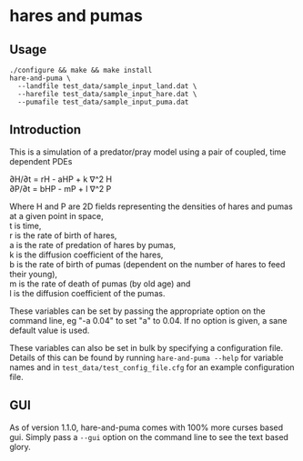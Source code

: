 hares and pumas
=======


Usage
------

    ./configure && make && make install
    hare-and-puma \
      --landfile test_data/sample_input_land.dat \
      --harefile test_data/sample_input_hare.dat \
      --pumafile test_data/sample_input_puma.dat


Introduction
------------

This is a simulation of a predator/pray model using a pair of coupled,
time dependent PDEs

&part;H/&part;t = rH - aHP + k &nabla;^2 H  
&part;P/&part;t = bHP - mP + l &nabla;^2 P

Where H and P are 2D fields representing the densities of hares and pumas
at a given point in space,  
t is time,  
r is the rate of birth of hares,  
a is the rate of predation of hares by pumas,  
k is the diffusion coefficient of the hares,  
b is the rate of birth of pumas (dependent on the number of hares to
  feed their young),  
m is the rate of death of pumas (by old age) and  
l is the diffusion coefficient of the pumas.

These variables can be set by passing the appropriate option on the
command line, eg "-a 0.04" to set "a" to 0.04.
If no option is given, a sane default value is used.

These variables can also be set in bulk by specifying a configuration file.
Details of this can be found by running `hare-and-puma --help` for
variable names and in `test_data/test_config_file.cfg` for an
example configuration file.


GUI
---

As of version 1.1.0, hare-and-puma comes with 100% more curses based gui.
Simply pass a `--gui` option on the command line to see the text based glory.
